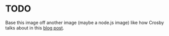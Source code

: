 # TODO

Base this image off another image (maybe a node.js image) like how Crosby talks
about in this 
[blog post](http://crosbymichael.com/dockerfile-best-practices-take-2.html).
